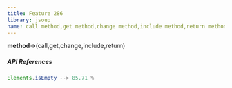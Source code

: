 ```yaml
---
title: Feature 286
library: jsoup
name: call method,get method,change method,include method,return method
---
```


**method**->(call,get,change,include,return)

##### API References

```java
Elements.isEmpty --> 85.71 %
```
